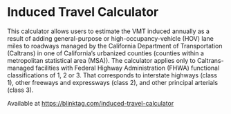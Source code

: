 # Induced Travel Calculator

This calculator allows users to estimate the VMT induced annually as a result of adding general-purpose or high-occupancy-vehicle (HOV) lane miles to roadways managed by the California Department of Transportation (Caltrans) in one of California’s urbanized counties (counties within a metropolitan statistical area (MSA)). The calculator applies only to Caltrans-managed facilities with Federal Highway Administration (FHWA) functional classifications of 1, 2 or 3. That corresponds to interstate highways (class 1), other freeways and expressways (class 2), and other principal arterials (class 3).

Available at https://blinktag.com/induced-travel-calculator
